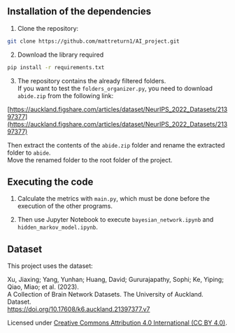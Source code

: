 ## Installation of the dependencies

1. Clone the repository:

```bash
git clone https://github.com/mattreturn1/AI_project.git
```

2. Download the library required

```bash
pip install -r requirements.txt
```

3. The repository contains the already filtered folders.  
   If you want to test the `folders_organizer.py`, you need to download `abide.zip` from the following link:

[https://auckland.figshare.com/articles/dataset/NeurIPS_2022_Datasets/21397377](https://auckland.figshare.com/articles/dataset/NeurIPS_2022_Datasets/21397377)

Then extract the contents of the `abide.zip` folder and rename the extracted folder to `abide`.    
Move the renamed folder to the root folder of the project.

## Executing the code

1. Calculate the metrics with `main.py`, which must be done before
   the execution of the other programs.

2. Then use Jupyter Notebook to execute
   `bayesian_network.ipynb` and `hidden_markov_model.ipynb`.

## Dataset
This project uses the dataset:

Xu, Jiaxing; Yang, Yunhan; Huang, David; Gururajapathy, Sophi; Ke, Yiping; Qiao, Miao; et al. (2023).  
A Collection of Brain Network Datasets. The University of Auckland. Dataset.  
https://doi.org/10.17608/k6.auckland.21397377.v7  

Licensed under [Creative Commons Attribution 4.0 International (CC BY 4.0)](https://creativecommons.org/licenses/by/4.0/).

